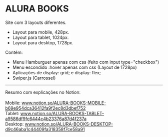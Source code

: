 # ALURA BOOKS

Site com 3 layouts diferentes.
  - Layout para mobile, 428px.
  - Layout para tablet, 1024px.
  - Layout para desktop, 1728px.
 
 Contém:
 - Menu Hamburguer apenas com css (feito com input type="checkbox")
 - Menu escondido :hover apenas com css (Layout de 1728px)
 - Aplicações de display: grid; e display: flex;
 - Swiper.js (Carrossel)
 
 ---
 Resumo com explicações no Notion:
 <br>
 <br>
 Mobile: www.notion.so/ALURA-BOOKS-MOBILE-b69e954dca36412fa9f2ec8d3dbef752
 <br>
 Tablet: www.notion.so/ALURA-BOOKS-TABLET-a9586df9fc6444c4b23376a87d4f237a
 <br>
 Desktop: www.notion.so/ALURA-BOOKS-DESKTOP-d9c46aba1c44409fa318358f7ce58a91
